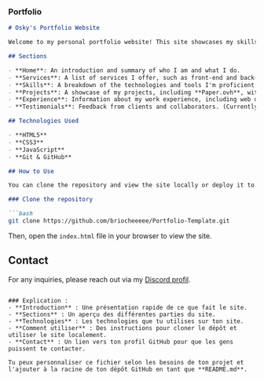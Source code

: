 ### Portfolio

```markdown
# Osky's Portfolio Website

Welcome to my personal portfolio website! This site showcases my skills, projects, and experiences as a web developer. 

## Sections

- **Home**: An introduction and summary of who I am and what I do.
- **Services**: A list of services I offer, such as front-end and back-end web development.
- **Skills**: A breakdown of the technologies and tools I'm proficient with, including HTML, CSS, and JavaScript.
- **Projects**: A showcase of my projects, including **Paper.ovh**, with links to their GitHub repositories.
- **Experience**: Information about my work experience, including web development projects.
- **Testimonials**: Feedback from clients and collaborators. (Currently no feedback available 😥)

## Technologies Used

- **HTML5**
- **CSS3**
- **JavaScript**
- **Git & GitHub**

## How to Use

You can clone the repository and view the site locally or deploy it to a web server.

### Clone the repository

```bash
git clone https://github.com/briocheeeee/Portfolio-Template.git
```

Then, open the `index.html` file in your browser to view the site.

## Contact

For any inquiries, please reach out via my [Discord profil](https://discord.com/users/933785709762973756).
```

### Explication :
- **Introduction** : Une présentation rapide de ce que fait le site.
- **Sections** : Un aperçu des différentes parties du site.
- **Technologies** : Les technologies que tu utilises sur ton site.
- **Comment utiliser** : Des instructions pour cloner le dépôt et utiliser le site localement.
- **Contact** : Un lien vers ton profil GitHub pour que les gens puissent te contacter.

Tu peux personnaliser ce fichier selon les besoins de ton projet et l'ajouter à la racine de ton dépôt GitHub en tant que **README.md**.
